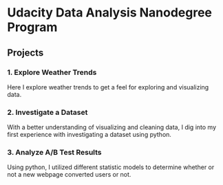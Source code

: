 # Udacity Data Analysis Nanodegree Program

## **Projects**
### **1. Explore Weather Trends**
Here I explore weather trends to get a feel for exploring and visualizing data.

### **2. Investigate a Dataset**
With a better understanding of visualizing and cleaning data, I dig into my first experience with investigating a dataset using python.

### **3. Analyze A/B Test Results**
Using python, I utilized different statistic models to determine whether or not a new webpage converted users or not.
